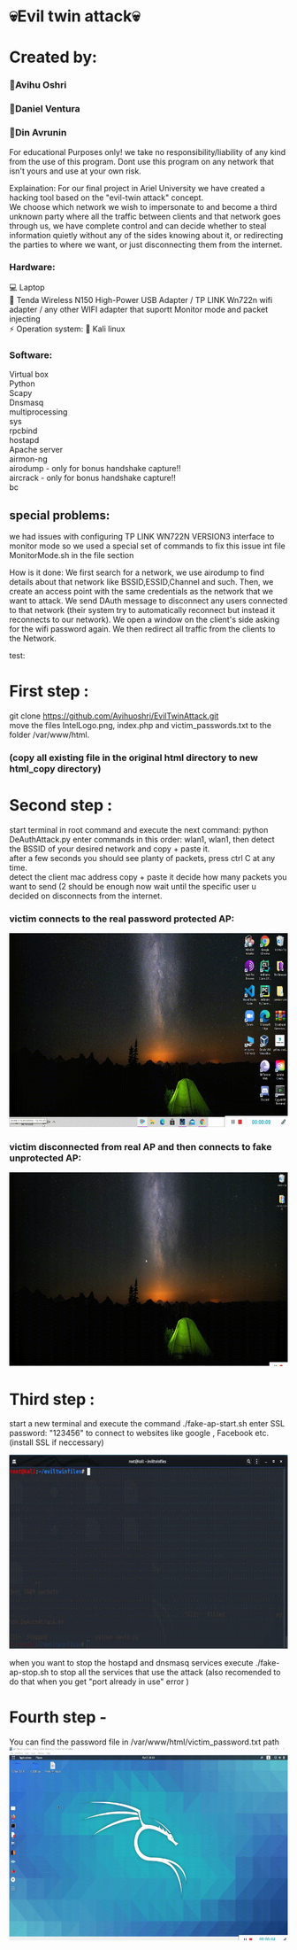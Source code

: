 # 💀Evil twin attack💀
# Created by: 
### 🙊Avihu Oshri
### 🙉Daniel Ventura 
### 🙈Din Avrunin

For educational Purposes only! we take no responsibility/liability of any kind from the use of this program.
Dont use this program on any network that isn't yours and use at your own risk.

Explaination:
For our final project in Ariel University we have created a hacking tool based on the "evil-twin attack" concept.<br>
We choose which network we wish to impersonate to and become a third unknown party where all the traffic between clients and that network goes through us, we have complete control and can decide whether to steal information quietly without any of the sides knowing about it, or redirecting the parties to where we want, or just disconnecting them from the internet.


### Hardware:
💻 Laptop <br>
📡 Tenda Wireless N150 High-Power USB Adapter / TP LINK Wn722n wifi adapter / any other WIFI adapter that suportt Monitor mode 
   and packet injecting <br>
⚡ Operation system: 🐲 Kali linux


### Software:
Virtual box <br>
Python <br>
Scapy <br>
Dnsmasq <br>
multiprocessing <br>
sys <br>
rpcbind <br>
hostapd <br>
Apache server <br>
airmon-ng <br>
airodump - only for bonus handshake capture!! <br>
aircrack - only for bonus handshake capture!! <br>
bc <br>


## special problems:
we had issues with configuring TP LINK WN722N VERSION3 interface to monitor mode so we used a special set of commands to fix this issue int file MonitorMode.sh in the file section 



How is it done:
We first search for a network, we use airodump to find details about that network like BSSID,ESSID,Channel and such.
Then, we create an access point with the same credentials as the network that we want to attack.
We send DAuth message to disconnect any users connected to that network (their system try to automatically reconnect but instead it reconnects to our network).
We open a window on the client's side asking for the wifi password again.
We then redirect all traffic from the clients to the Network.



test:

# First step :
  git clone https://github.com/Avihuoshri/EvilTwinAttack.git <br>
  move the files IntelLogo.png, index.php and victim_passwords.txt to the folder /var/www/html. <br>
  ### (copy all existing file in the original html directory to new html_copy directory)
# Second step :
  start terminal in root command and execute the next command:  python DeAuthAttack.py 
  enter commands in this order:
  wlan1,
  wlan1,
  then detect the BSSID of your desired network and copy + paste it. <br>
  after a few seconds you should see planty of packets, press ctrl C at any time. <br>
  detect the client mac address copy + paste it 
  decide how many packets you want to send (2 should be enough
  now wait until the specific user u decided on disconnects from the internet. <br>
  
  ### victim connects to the real password protected AP:
  <img src="gif files/real_AP_connection.gif" width="600" height="350" >
 
  ### victim disconnected from real AP and then connects to fake unprotected AP:
  <img src="gif files/victim_reconnect_to_fa_ap.gif" width="600" height="350" >


  
# Third step : 
start a new terminal and execute the command ./fake-ap-start.sh
enter SSL password: "123456" to connect to websites like google , Facebook etc. (install SSL if neccessary)

<img src="gif files/fake_ap_creation.gif" width="600" height="350" >

when you want to stop the hostapd and dnsmasq services execute ./fake-ap-stop.sh to stop all the services that use the attack (also recomended to do that when you get "port already in use" error  )

# Fourth step - 
You can find the password file in /var/www/html/victim_password.txt path <br>
<img src="gif files/victim_passowrd.gif" width="600" height="350" >



